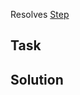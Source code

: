 <!-- To use "Bugfix" PR template add `&template=Bugfix.md` to this page's URL. -->

<!-- To use "Roadmap" PR template add `&template=Roadmap.md` to this page's URL. -->

<!-- To use "Task" PR template add `&template=Task.md` to this page's URL. -->

<!-- Remove everything above before submitting this PR. -->


<!-- Name this PR as: "Step <step-number>: <step-name>". -->

Resolves [Step <!-- paste step number -->](<!-- paste step link -->)




## Task

<!-- Copy the task description here. -->




## Solution

<!-- Describe how exactly the task is solved by you. Reason about it, if possible. -->
<!-- Give some useful insights about your solution to help understanding it better. -->
